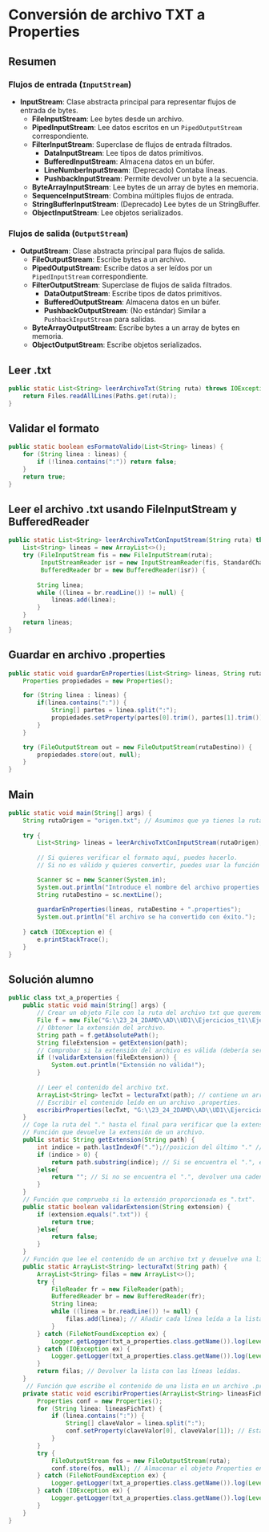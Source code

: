# Conversión de archivo TXT a Properties

## Resumen

### Flujos de entrada (`InputStream`)

- **InputStream**: Clase abstracta principal para representar flujos de entrada de bytes.
  - **FileInputStream**: Lee bytes desde un archivo.
  - **PipedInputStream**: Lee datos escritos en un `PipedOutputStream` correspondiente.
  - **FilterInputStream**: Superclase de flujos de entrada filtrados.
    - **DataInputStream**: Lee tipos de datos primitivos.
    - **BufferedInputStream**: Almacena datos en un búfer.
    - **LineNumberInputStream**: (Deprecado) Contaba líneas.
    - **PushbackInputStream**: Permite devolver un byte a la secuencia.
  - **ByteArrayInputStream**: Lee bytes de un array de bytes en memoria.
  - **SequenceInputStream**: Combina múltiples flujos de entrada.
  - **StringBufferInputStream**: (Deprecado) Lee bytes de un StringBuffer.
  - **ObjectInputStream**: Lee objetos serializados.

### Flujos de salida (`OutputStream`)

- **OutputStream**: Clase abstracta principal para flujos de salida.
  - **FileOutputStream**: Escribe bytes a un archivo.
  - **PipedOutputStream**: Escribe datos a ser leídos por un `PipedInputStream` correspondiente.
  - **FilterOutputStream**: Superclase de flujos de salida filtrados.
    - **DataOutputStream**: Escribe tipos de datos primitivos.
    - **BufferedOutputStream**: Almacena datos en un búfer.
    - **PushbackOutputStream**: (No estándar) Similar a `PushbackInputStream` para salidas.
  - **ByteArrayOutputStream**: Escribe bytes a un array de bytes en memoria.
  - **ObjectOutputStream**: Escribe objetos serializados.

## Leer .txt

~~~java
public static List<String> leerArchivoTxt(String ruta) throws IOException {
    return Files.readAllLines(Paths.get(ruta));
}
~~~

## Validar el formato

~~~java
public static boolean esFormatoValido(List<String> lineas) {
    for (String linea : lineas) {
        if (!linea.contains(":")) return false;
    }
    return true;
}
~~~

## Leer el archivo .txt usando FileInputStream y BufferedReader

~~~java
public static List<String> leerArchivoTxtConInputStream(String ruta) throws IOException {
    List<String> lineas = new ArrayList<>();
    try (FileInputStream fis = new FileInputStream(ruta);
         InputStreamReader isr = new InputStreamReader(fis, StandardCharsets.UTF_8);
         BufferedReader br = new BufferedReader(isr)) {
         
        String linea;
        while ((linea = br.readLine()) != null) {
            lineas.add(linea);
        }
    }
    return lineas;
}
~~~

## Guardar en archivo .properties

~~~java
public static void guardarEnProperties(List<String> lineas, String rutaDestino) throws IOException {
    Properties propiedades = new Properties();

    for (String linea : lineas) {
        if(linea.contains(":")) {
            String[] partes = linea.split(":");
            propiedades.setProperty(partes[0].trim(), partes[1].trim());
        }
    }

    try (FileOutputStream out = new FileOutputStream(rutaDestino)) {
        propiedades.store(out, null);
    }
}
~~~

## Main

~~~java
public static void main(String[] args) {
    String rutaOrigen = "origen.txt"; // Asumimos que ya tienes la ruta.
    
    try {
        List<String> lineas = leerArchivoTxtConInputStream(rutaOrigen);
        
        // Si quieres verificar el formato aquí, puedes hacerlo.
        // Si no es válido y quieres convertir, puedes usar la función convertirAFormatoValido mencionada anteriormente.

        Scanner sc = new Scanner(System.in);
        System.out.println("Introduce el nombre del archivo properties de destino:");
        String rutaDestino = sc.nextLine();
        
        guardarEnProperties(lineas, rutaDestino + ".properties");
        System.out.println("El archivo se ha convertido con éxito.");
        
    } catch (IOException e) {
        e.printStackTrace();
    }
}
~~~

## Solución alumno

~~~java
public class txt_a_properties {
    public static void main(String[] args) {
        // Crear un objeto File con la ruta del archivo txt que queremos leer.
        File f = new File("G:\\23_24_2DAMD\\AD\\UD1\\Ejercicios_t1\\Ejercicio_PROYECTOUD1\\txt\\txt_a_properties.txt");
        // Obtener la extensión del archivo.
        String path = f.getAbsolutePath();
        String fileExtension = getExtension(path);
        // Comprobar si la extensión del archivo es válida (debería ser ".txt").
        if (!validarExtension(fileExtension)) {
            System.out.println("Extensión no válida!");
        }
        
        // Leer el contenido del archivo txt.
        ArrayList<String> lecTxt = lecturaTxt(path); // contiene un arraylist  de las lineas del fichero .txt
        // Escribir el contenido leído en un archivo .properties.
        escribirProperties(lecTxt, "G:\\23_24_2DAMD\\AD\\UD1\\Ejercicios_t1\\Ejercicio_PROYECTOUD1\\txt\\txt_a_properties.properties");
    }
    // Coge la ruta del "." hasta el final para verificar que la extensión sea ".txt". De otra forma no sirve
    // Función que devuelve la extensión de un archivo.
    public static String getExtension(String path) {
        int indice = path.lastIndexOf(".");//posicion del último "." // Buscar la última aparición del "." en la ruta.
        if (indice > 0) {
            return path.substring(indice); // Si se encuentra el ".", extraer y devolver la extensión.
        }else{
            return ""; // Si no se encuentra el ".", devolver una cadena vacía.
        }
    }
    // Función que comprueba si la extensión proporcionada es ".txt".
    public static boolean validarExtension(String extension) {
        if (extension.equals(".txt")) {
            return true;
        }else{
            return false;
        }
    }
    // Función que lee el contenido de un archivo txt y devuelve una lista con las líneas leídas.
    public static ArrayList<String> lecturaTxt(String path) {
        ArrayList<String> filas = new ArrayList<>();
        try {
            FileReader fr = new FileReader(path);
            BufferedReader br = new BufferedReader(fr);
            String linea;
            while ((linea = br.readLine()) != null) {
                filas.add(linea); // Añadir cada línea leída a la lista.
            }
        } catch (FileNotFoundException ex) {
            Logger.getLogger(txt_a_properties.class.getName()).log(Level.SEVERE, null, ex);
        } catch (IOException ex) {
            Logger.getLogger(txt_a_properties.class.getName()).log(Level.SEVERE, null, ex);
        }
        return filas; // Devolver la lista con las líneas leídas.
    }
     // Función que escribe el contenido de una lista en un archivo .properties.
    private static void escribirProperties(ArrayList<String> lineasFichTxt, String ruta) {
        Properties conf = new Properties();
        for (String linea: lineasFichTxt) {
            if (linea.contains(":")) {
                String[] claveValor = linea.split(":");
                conf.setProperty(claveValor[0], claveValor[1]); // Establecer cada par clave-valor en el objeto Properties.
            }
        }
        try {
            FileOutputStream fos = new FileOutputStream(ruta);
            conf.store(fos, null); // Almacenar el objeto Properties en el archivo sin comentarios.
        } catch (FileNotFoundException ex) {
            Logger.getLogger(txt_a_properties.class.getName()).log(Level.SEVERE, null, ex);
        } catch (IOException ex) {
            Logger.getLogger(txt_a_properties.class.getName()).log(Level.SEVERE, null, ex);
        }
    }
}
~~~
